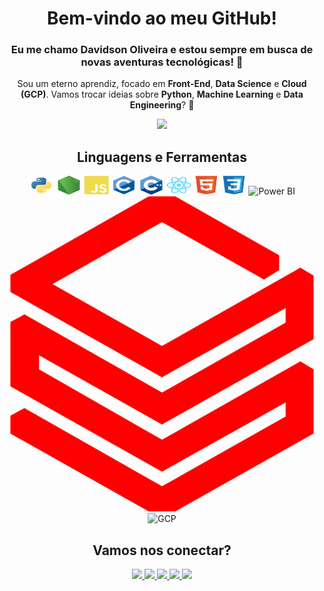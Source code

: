 <h1 align="center">Bem-vindo ao meu GitHub!</h1>
<h3 align="center">Eu me chamo Davidson Oliveira e estou sempre em busca de novas aventuras tecnológicas! 🚀</h3>
<p align="center">Sou um eterno aprendiz, focado em <strong>Front-End</strong>, <strong>Data Science</strong> e <strong>Cloud (GCP)</strong>. Vamos trocar ideias sobre <strong>Python</strong>, <strong>Machine Learning</strong> e <strong>Data Engineering</strong>? 🌟</p>

<div align="center" style="display: flex; justify-content: center;">
  <a href="https://github.com/ArieviloDavidson">
    <img height="200" src="https://github-readme-stats.vercel.app/api/top-langs/?username=ArieviloDavidson&layout=compact&langs_count=7&theme=dark"/>
  </a>
</div>

<h2 align="center">Linguagens e Ferramentas</h2>
<div align="center">
  <img alt="Python" height="30" width="40" src="https://raw.githubusercontent.com/devicons/devicon/master/icons/python/python-original.svg">
  <img alt="Node.js" height="30" width="40" src="https://raw.githubusercontent.com/devicons/devicon/master/icons/nodejs/nodejs-original.svg">
  <img alt="Javascript" height="30" width="40" src="https://raw.githubusercontent.com/devicons/devicon/master/icons/javascript/javascript-plain.svg">
  <img alt="C" height="30" width="40" src="https://raw.githubusercontent.com/devicons/devicon/master/icons/c/c-original.svg">
  <img alt="C++" height="30" width="40" src="https://raw.githubusercontent.com/devicons/devicon/master/icons/cplusplus/cplusplus-original.svg">
  <img alt="React" height="30" width="40" src="https://raw.githubusercontent.com/devicons/devicon/master/icons/react/react-original.svg">
  <img alt="HTML" height="30" width="40" src="https://raw.githubusercontent.com/devicons/devicon/master/icons/html5/html5-original.svg">
  <img alt="CSS" height="30" width="40" src="https://raw.githubusercontent.com/devicons/devicon/master/icons/css3/css3-original.svg">
  <img alt="Power BI" height="30" width="40" src="https://upload.wikimedia.org/wikipedia/commons/c/c9/Databricks-c40eaf44_%281%29.png?20240410133729">
<!--   <img alt="Databricks" height="30" width="40" src=""> -->
  <svg fill="#ff0000" viewBox="0 0 24 24" role="img" xmlns="http://www.w3.org/2000/svg" stroke="#ff0000"><g id="SVGRepo_bgCarrier" stroke-width="0"></g><g id="SVGRepo_tracerCarrier" stroke-linecap="round" stroke-linejoin="round"></g><g id="SVGRepo_iconCarrier"><path d="M.95 14.184 12 20.403l9.919-5.55v2.21L12 22.662l-10.484-5.96-.565.308v.77L12 24l11.05-6.218v-4.317l-.515-.309L12 19.118l-9.867-5.653v-2.21L12 16.805l11.05-6.218V6.32l-.515-.308L12 11.974 2.647 6.681 12 1.388l7.76 4.368.668-.411v-.566L12 0 .95 6.27v.72L12 13.207l9.919-5.55v2.26L12 15.52 1.516 9.56l-.565.308z"></path></g></svg>
  <img alt="GCP" height="30" width="40" src="https://www.svgrepo.com/show/353805/google-cloud.svg">
</div>

<h2 align="center">Vamos nos conectar?</h2>
<div align="center"> 
  <a href="https://www.linkedin.com/in/davidson-oliveira-2bb42a163/" target="_blank">
    <img src="https://img.shields.io/badge/-LinkedIn-%230077B5?style=for-the-badge&logo=linkedin&logoColor=white" target="_blank">
  </a>
  <a href="https://www.youtube.com/channel/UCo4O7AFytA8Ae8zB699b55A" target="_blank">
    <img src="https://img.shields.io/badge/YouTube-FF0000?style=for-the-badge&logo=youtube&logoColor=white" target="_blank">
  </a>
  <a href="https://www.instagram.com/arievilo_davidson/" target="_blank">
    <img src="https://img.shields.io/badge/-Instagram-%23E4405F?style=for-the-badge&logo=instagram&logoColor=white" target="_blank">
  </a>
  <a href="https://www.twitch.tv/pretoanaoo" target="_blank">
    <img src="https://img.shields.io/badge/Twitch-9146FF?style=for-the-badge&logo=twitch&logoColor=white" target="_blank">
  </a>
  <a href="mailto:davidsondodc2106@gmail.com">
    <img src="https://img.shields.io/badge/-Gmail-%23333?style=for-the-badge&logo=gmail&logoColor=white" target="_blank">
  </a>
</div>
